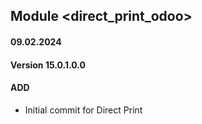 ## Module <direct_print_odoo>

#### 09.02.2024
#### Version 15.0.1.0.0
#### ADD
- Initial commit for Direct Print 

